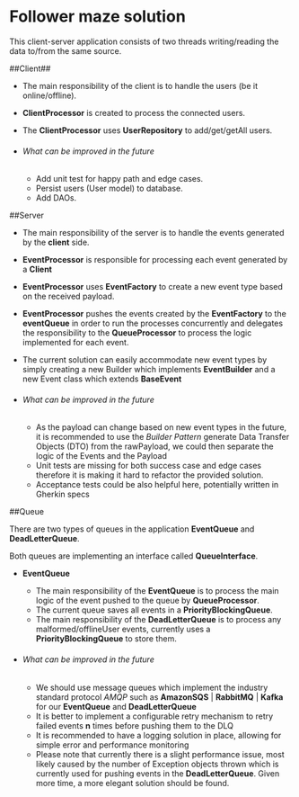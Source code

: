 # Follower maze solution
This client-server application consists of two threads writing/reading the data to/from the same source.

##Client##

* The main responsibility of the client is to handle the users (be it online/offline).
* **ClientProcessor** is created to process the connected users.
* The **ClientProcessor** uses **UserRepository** to add/get/getAll users.
    
* ###### What can be improved in the future
    * Add unit test for happy path and edge cases.
    * Persist users (User model) to database.
    * Add DAOs.
      
##Server
* The main responsibility of the server is to handle the events generated by the **client** side.
* **EventProcessor<c>** is responsible for processing each event generated by a **Client**
* **EventProcessor** uses **EventFactory** to create a new event type based on the received payload.
* **EventProcessor** pushes the events created by the **EventFactory** to the **eventQueue** in order to run the 
processes concurrently and delegates the responsibility to the **QueueProcessor** to process the logic 
implemented for each event.
* The current solution can easily accommodate new event types by simply creating a new Builder which implements 
    **EventBuilder** and a new Event class which extends **BaseEvent**
    
* ###### What can be improved in the future
    * As the payload can change based on new event types in the future, it is recommended to use the *Builder Pattern*
     generate Data Transfer Objects (DTO) from the rawPayload, we could then separate the logic of the Events and the Payload
    * Unit tests are missing for both success case and edge cases therefore it is making it hard to refactor the 
    provided solution.
    * Acceptance tests could be also helpful here, potentially written in Gherkin specs


##Queue

There are two types of queues in the application **EventQueue** and **DeadLetterQueue**. 

Both queues are implementing an interface called **QueueInterface**.

* **EventQueue**
    * The main responsibility of the **EventQueue** is to process the main logic of the event pushed to the queue by 
    **QueueProcessor**.
    * The current queue saves all events in a **PriorityBlockingQueue**.
    * The main responsibility of the **DeadLetterQueue** is to process any malformed/offlineUser events, currently uses a 
    **PriorityBlockingQueue** to store them. 
    
* ###### What can be improved in the future
    * We should use message queues which implement the industry standard protocol *AMQP* such as 
    **AmazonSQS** | **RabbitMQ** | **Kafka** for our **EventQueue** and **DeadLetterQueue**
    * It is better to implement a configurable retry mechanism to retry failed events **n** times before pushing them to the DLQ
    * It is recommended to have a logging solution in place, allowing for simple error and performance monitoring
    * Please note that currently there is a slight performance issue, most likely caused by the number of Exception 
    objects thrown which is currently used for pushing events in the **DeadLetterQueue**. Given more time, a more elegant
    solution should be found.
